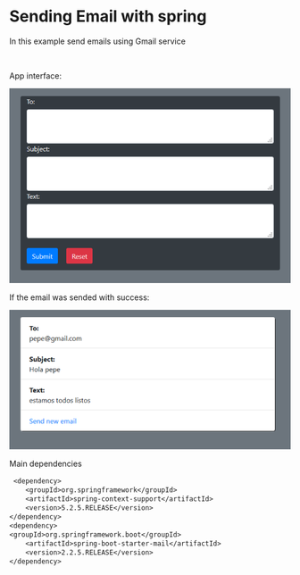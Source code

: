 # Sending Email with spring

<p>In this example send emails using Gmail service</p>
<br>
<p>App interface:</p>
<img src="home.png"/>
<p>If the email was sended with success:</p>
<img src="sended.png"/>

<p>Main dependencies</p>

	 <dependency>
	    <groupId>org.springframework</groupId>
	    <artifactId>spring-context-support</artifactId>
	    <version>5.2.5.RELEASE</version>
	</dependency>
	<dependency>
    <groupId>org.springframework.boot</groupId>
   		<artifactId>spring-boot-starter-mail</artifactId>
   		<version>2.2.5.RELEASE</version>
	</dependency>
	
